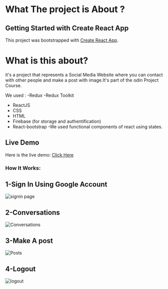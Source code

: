 # What The project is About ?

## Getting Started with Create React App

This project was bootstrapped with [Create React App](https://github.com/facebook/create-react-app).


# What is this about?

it's a project that represents a Social Media Website where you can contact with other people and make a post with image.It's part of the odin Project Course.

We used :
-Redux
-Redux Toolkit
- ReactJS
- CSS
- HTML
- Firebase (for storage and authentification)
- React-bootstrap
-We used functional components of react using states.
## Live Demo
Here is the live demo: [Click Here](https://mehdi-touil.github.io/SocialMediaWebsite-Clone/)

### How It Works:
## 1-Sign In Using Google Account
![signin page](https://firebasestorage.googleapis.com/v0/b/chatapp-819a1.appspot.com/o/signin.png?alt=media&token=3d95cacb-76ee-4954-8eeb-99c0974e2594
)
## 2-Conversations 
![Conversations](https://firebasestorage.googleapis.com/v0/b/chatapp-819a1.appspot.com/o/Screenshot%20from%202022-06-25%2018-25-19.png?alt=media&token=fdc978b3-af71-4741-92e2-b58dd41cca0e)

## 3-Make A post 
![Posts](https://firebasestorage.googleapis.com/v0/b/chatapp-819a1.appspot.com/o/Screenshot%20from%202022-06-25%2018-25-39.png?alt=media&token=cef48a0a-ccbf-4314-b1db-ac03758ec345)
## 4-Logout
![logout](https://firebasestorage.googleapis.com/v0/b/chatapp-819a1.appspot.com/o/Screenshot%20from%202022-06-25%2018-25-00.png?alt=media&token=cd9edd6a-1dd2-480d-986e-367f85937de0)
